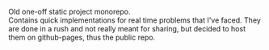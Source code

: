 Old one-off static project monorepo.  
Contains quick implementations for real time problems that I've faced. They are done in a rush and not really meant for sharing, but decided to host them on github-pages, thus the public repo. 
